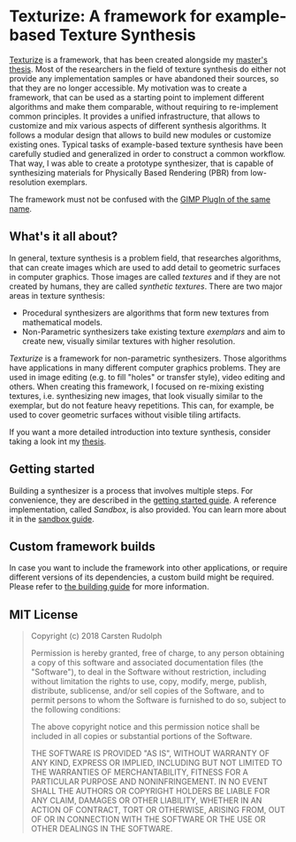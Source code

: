 # Texturize: A framework for example-based Texture Synthesis

[Texturize](https://www.github.com/Aschratt/Texturize) is a framework, that has been created alongside my [master's thesis](https://github.com/Aschratt/Texturize-Thesis). Most of the researchers in the field of texture synthesis do either not provide any implementation samples or have abandoned their sources, so that they are no longer accessible. My motivation was to create a framework, that can be used as a starting point to implement different algorithms and make them comparable, without requiring to re-implement common principles. It provides a unified infrastructure, that allows to customize and mix various aspects of different synthesis algorithms. It follows a modular design that allows to build new modules or customize existing ones. Typical tasks of example-based texture synthesis have been carefully studied and generalized in order to construct a common workflow. That way, I was able to create a prototype synthesizer, that is capable of synthesizing materials for Physically Based Rendering (PBR) from low-resolution exemplars.

The framework must not be confused with the [GIMP PlugIn of the same name](https://github.com/lmanul/gimp-texturize).

## What's it all about?

In general, texture synthesis is a problem field, that researches algorithms, that can create images which are used to add detail to geometric surfaces in computer graphics. Those images are called *textures* and if they are not created by humans, they are called *synthetic textures*. There are two major areas in texture synthesis:

- Procedural synthesizers are algorithms that form new textures from mathematical models.
- Non-Parametric synthesizers take existing texture *exemplars* and aim to create new, visually similar textures with higher resolution.

*Texturize* is a framework for non-parametric synthesizers. Those algorithms have applications in many different computer graphics problems. They are used in image editing (e.g. to fill "holes" or transfer style), video editing and others. When creating this framework, I focused on re-mixing existing textures, i.e. synthesizing new images, that look visually similar to the exemplar, but do not feature heavy repetitions. This can, for example, be used to cover geometric surfaces without visible tiling artifacts.

If you want a more detailed introduction into texture synthesis, consider taking a look int my [thesis](https://github.com/Aschratt/Texturize-Thesis).

## Getting started

Building a synthesizer is a process that involves multiple steps. For convenience, they are described in the [getting started guide](https://aschratt.github.io/Texturize/html/getting-started.html). A reference implementation, called *Sandbox*, is also provided. You can learn more about it in the [sandbox guide](https://aschratt.github.io/Texturize/html/getting-started-sandbox.html).

## Custom framework builds

In case you want to include the framework into other applications, or require different versions of its dependencies, a custom build might be required. Please refer to [the building guide](https://aschratt.github.io/Texturize/html/getting-started-build.html) for more information.

## MIT License

> Copyright (c) 2018 Carsten Rudolph
>
> Permission is hereby granted, free of charge, to any person obtaining a copy of this software and associated documentation files (the "Software"), to deal in the Software without restriction, including without limitation the rights to use, copy, modify, merge, publish, distribute, sublicense, and/or sell copies of the Software, and to permit persons to whom the Software is furnished to do so, subject to the following conditions:
>
> The above copyright notice and this permission notice shall be included in all copies or substantial portions of the Software.
>
> THE SOFTWARE IS PROVIDED "AS IS", WITHOUT WARRANTY OF ANY KIND, EXPRESS OR IMPLIED, INCLUDING BUT NOT LIMITED TO THE WARRANTIES OF MERCHANTABILITY, FITNESS FOR A PARTICULAR PURPOSE AND NONINFRINGEMENT. IN NO EVENT SHALL THE AUTHORS OR COPYRIGHT HOLDERS BE LIABLE FOR ANY CLAIM, DAMAGES OR OTHER LIABILITY, WHETHER IN AN ACTION OF CONTRACT, TORT OR OTHERWISE, ARISING FROM, OUT OF OR IN CONNECTION WITH THE SOFTWARE OR THE USE OR OTHER DEALINGS IN THE SOFTWARE.
